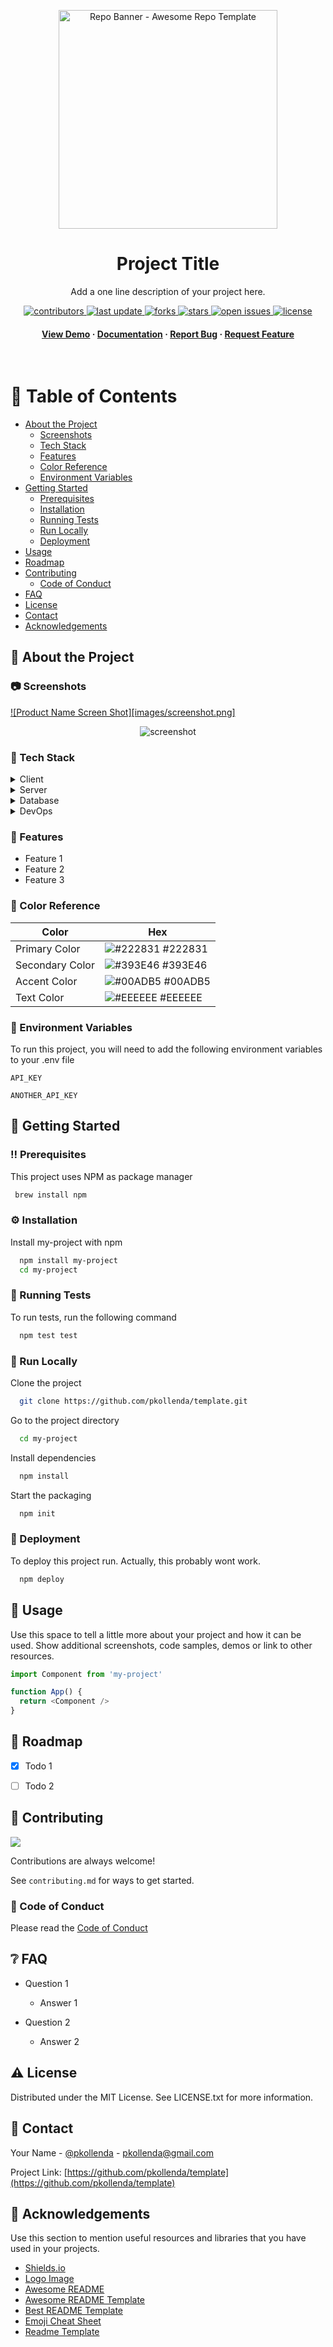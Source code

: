 <!-- 
To adjust this template to your needs, search and replace 'template' 
with the real repository name and adjust other fields as needed.
-->

<div align="center">

  <img height=350 alt="Repo Banner - Awesome Repo Template" src="https://capsule-render.vercel.app/api?type=waving&color=c4a2bd&height=300&section=header&text=Project%20Title&fontSize=70&fontColor=ffffff&animation=fadeIn&fontAlignY=38&desc=Easily%20setup%20your%20next%20repo!&descAlignY=60&descAlign=50"></img></a>
  <!-- <img src="assets/logo.png" alt="logo" width="200" height="auto" /> -->
  <h1>Project Title</h1>
  
  <p> Add a one line description of your project here.
  </p>
  
  
<!-- Badges -->
<p>
  <a href="https://github.com/pkollenda/template/graphs/contributors">
    <img src="https://img.shields.io/github/contributors/pkollenda/template" alt="contributors" />
  </a>
  <a href="">
    <img src="https://img.shields.io/github/last-commit/pkollenda/template" alt="last update" />
  </a>
  <a href="https://github.com/pkollenda/template/network/members">
    <img src="https://img.shields.io/github/forks/pkollenda/template" alt="forks" />
  </a>
  <a href="https://github.com/pkollenda/template/stargazers">
    <img src="https://img.shields.io/github/stars/pkollenda/template" alt="stars" />
  </a>
  <a href="https://github.com/pkollenda/template/issues/">
    <img src="https://img.shields.io/github/issues/pkollenda/template" alt="open issues" />
  </a>
  <a href="https://github.com/pkollenda/template/blob/master/LICENSE">
    <img src="https://img.shields.io/github/license/pkollenda/template.svg" alt="license" />
  </a>
</p>
   
<h4>
    <a href="https://github.com/pkollenda/template/">View Demo</a>
  <span> · </span>
    <a href="https://github.com/pkollenda/template">Documentation</a>
  <span> · </span>
    <a href="https://github.com/pkollenda/template/issues/">Report Bug</a>
  <span> · </span>
    <a href="https://github.com/pkollenda/template/issues/">Request Feature</a>
  </h4>
</div>

<br />

<!-- Table of Contents -->
# :notebook_with_decorative_cover: Table of Contents

- [About the Project](#star2-about-the-project)
  * [Screenshots](#camera-screenshots)
  * [Tech Stack](#space_invader-tech-stack)
  * [Features](#dart-features)
  * [Color Reference](#art-color-reference)
  * [Environment Variables](#key-environment-variables)
- [Getting Started](#toolbox-getting-started)
  * [Prerequisites](#bangbang-prerequisites)
  * [Installation](#gear-installation)
  * [Running Tests](#test_tube-running-tests)
  * [Run Locally](#running-run-locally)
  * [Deployment](#triangular_flag_on_post-deployment)
- [Usage](#eyes-usage)
- [Roadmap](#compass-roadmap)
- [Contributing](#wave-contributing)
  * [Code of Conduct](#scroll-code-of-conduct)
- [FAQ](#grey_question-faq)
- [License](#warning-license)
- [Contact](#handshake-contact)
- [Acknowledgements](#gem-acknowledgements)

  

<!-- About the Project -->
## :star2: About the Project


<!-- Screenshots -->
### :camera: Screenshots

[![Product Name Screen Shot][images/screenshot.png]](https://example.com)

<div align="center"> 
  <img src="https://placehold.co/600x400?text=Your+Screenshot+here" alt="screenshot" />
</div>


<!-- TechStack -->
### :space_invader: Tech Stack

<details>
  <summary>Client</summary>
  <ul>
    <li><a href="https://www.typescriptlang.org/">Typescript</a></li>
    <li><a href="https://nextjs.org/">Next.js</a></li>
    <li><a href="https://reactjs.org/">React.js</a></li>
    <li><a href="https://tailwindcss.com/">TailwindCSS</a></li>
  </ul>
</details>

<details>
  <summary>Server</summary>
  <ul>
    <li><a href="https://www.typescriptlang.org/">Typescript</a></li>
    <li><a href="https://expressjs.com/">Express.js</a></li>
    <li><a href="https://go.dev/">Golang</a></li>
    <li><a href="https://nestjs.com/">Nest.js</a></li>
    <li><a href="https://socket.io/">SocketIO</a></li>
    <li><a href="https://www.prisma.io/">Prisma</a></li>    
    <li><a href="https://www.apollographql.com/">Apollo</a></li>
    <li><a href="https://graphql.org/">GraphQL</a></li>
  </ul>
</details>

<details>
<summary>Database</summary>
  <ul>
    <li><a href="https://www.mysql.com/">MySQL</a></li>
    <li><a href="https://www.postgresql.org/">PostgreSQL</a></li>
    <li><a href="https://redis.io/">Redis</a></li>
    <li><a href="https://neo4j.com/">Neo4j</a></li>
    <li><a href="https://www.mongodb.com/">MongoDB</a></li>
  </ul>
</details>

<details>
<summary>DevOps</summary>
  <ul>
    <li><a href="https://www.docker.com/">Docker</a></li>
    <li><a href="https://www.jenkins.io/">Jenkins</a></li>
    <li><a href="https://circleci.com/">CircleCLI</a></li>
  </ul>
</details>

<!-- Features -->
### :dart: Features

- Feature 1
- Feature 2
- Feature 3

<!-- Color Reference -->
### :art: Color Reference

| Color             | Hex                                                                |
| ----------------- | ------------------------------------------------------------------ |
| Primary Color | ![#222831](https://via.placeholder.com/10/222831?text=+) #222831 |
| Secondary Color | ![#393E46](https://via.placeholder.com/10/393E46?text=+) #393E46 |
| Accent Color | ![#00ADB5](https://via.placeholder.com/10/00ADB5?text=+) #00ADB5 |
| Text Color | ![#EEEEEE](https://via.placeholder.com/10/EEEEEE?text=+) #EEEEEE |


<!-- Env Variables -->
### :key: Environment Variables

To run this project, you will need to add the following environment variables to your .env file

`API_KEY`

`ANOTHER_API_KEY`

<!-- Getting Started -->
## 	:toolbox: Getting Started

<!-- Prerequisites -->
### :bangbang: Prerequisites

This project uses NPM as package manager

```bash
 brew install npm
```

<!-- Installation -->
### :gear: Installation

Install my-project with npm

```bash
  npm install my-project
  cd my-project
```
   
<!-- Running Tests -->
### :test_tube: Running Tests

To run tests, run the following command

```bash
  npm test test
```

<!-- Run Locally -->
### :running: Run Locally

Clone the project

```bash
  git clone https://github.com/pkollenda/template.git
```

Go to the project directory

```bash
  cd my-project
```

Install dependencies

```bash
  npm install
```

Start the packaging

```bash
  npm init
```


<!-- Deployment -->
### :triangular_flag_on_post: Deployment

To deploy this project run. Actually, this probably wont work.

```bash
  npm deploy
```


<!-- Usage -->
## :eyes: Usage

Use this space to tell a little more about your project and how it can be used. Show additional screenshots, code samples, demos or link to other resources.


```javascript
import Component from 'my-project'

function App() {
  return <Component />
}
```

<!-- Roadmap -->
## :compass: Roadmap

* [x] Todo 1
* [ ] Todo 2


<!-- Contributing -->
## :wave: Contributing

<a href="https://github.com/pkollenda/template/graphs/contributors">
  <img src="https://contrib.rocks/image?repo=pkollenda/template" />
</a>


Contributions are always welcome!

See `contributing.md` for ways to get started.


<!-- Code of Conduct -->
### :scroll: Code of Conduct

<!-- Add a code of conduct if necessary  -->
Please read the [Code of Conduct](https://github.com/pkollenda/template/blob/main/CODE_OF_CONDUCT.md)

<!-- FAQ -->
## :grey_question: FAQ

- Question 1

  + Answer 1

- Question 2

  + Answer 2


<!-- License -->
## :warning: License

Distributed under the MIT License. See LICENSE.txt for more information.


<!-- Contact -->
## :handshake: Contact

Your Name - [@pkollenda](https://twitter.com/pkollenda) - pkollenda@gmail.com

Project Link: [https://github.com/pkollenda/template](https://github.com/pkollenda/template)


<!-- Acknowledgments -->
## :gem: Acknowledgements

Use this section to mention useful resources and libraries that you have used in your projects.

 - [Shields.io](https://shields.io/)
 - [Logo Image](https://unsplash.com/de/@freedomstudios?utm_content=creditCopyText&utm_medium=referral&utm_source=unsplash")
 - [Awesome README](https://github.com/matiassingers/awesome-readme)
 - [Awesome README Template](https://github.com/Louis3797/awesome-readme-template/)
 - [Best README Template](https://github.com/othneildrew/Best-README-Template)
 - [Emoji Cheat Sheet](https://github.com/ikatyang/emoji-cheat-sheet/blob/master/README.md#travel--places)
 - [Readme Template](https://github.com/othneildrew/Best-README-Template)